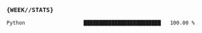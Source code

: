 ### `{WEEK//STATS}` 
<!--START_SECTION:waka-->

```txt
Python                   █████████████████████████   100.00 %
```

<!--END_SECTION:waka-->
